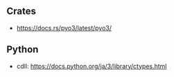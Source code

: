 ## Crates

- https://docs.rs/pyo3/latest/pyo3/

## Python

- cdll: https://docs.python.org/ja/3/library/ctypes.html
